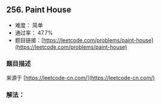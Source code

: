 ## 256. Paint House

- 难度： 简单
- 通过率： 47.7%
- 题目链接：[https://leetcode.com/problems/paint-house](https://leetcode.com/problems/paint-house)


### 题目描述

来源于 [https://leetcode-cn.com/](https://leetcode-cn.com/)



### 解法：